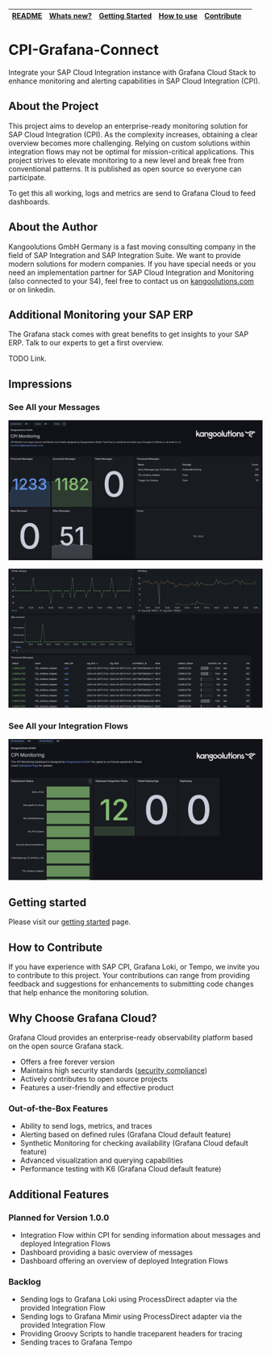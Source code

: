 | [README](README.md) | [Whats new?](whats_new.md) | [Getting Started](getting_started.md) | [How to use](how_to_use.md) | [Contribute](contribute.md) |     |
| ------------------- | -------------------------- | ------------------------------------- | --------------------------- | --------------------------- | --- |

# CPI-Grafana-Connect

Integrate your SAP Cloud Integration instance with Grafana Cloud Stack to enhance monitoring and alerting capabilities in SAP Cloud Integration (CPI).

## About the Project

This project aims to develop an enterprise-ready monitoring solution for SAP Cloud Integration (CPI). As the complexity increases, obtaining a clear overview becomes more challenging. Relying on custom solutions within integration flows may not be optimal for mission-critical applications. This project strives to elevate monitoring to a new level and break free from conventional patterns. It is published as open source so everyone can participate.

To get this all working, logs and metrics are send to Grafana Cloud to feed dashboards.

## About the Author

Kangoolutions GmbH Germany is a fast moving consulting company in the field of SAP Integration and SAP Integration Suite. We want to provide modern solutions for modern companies.
If you have special needs or you need an implementation partner for SAP Cloud Integration and Monitoring (also connected to your S4), feel free to contact us on [kangoolutions.com](https://kangoolutions.com) or on linkedin.

## Additional Monitoring your SAP ERP

The Grafana stack comes with great benefits to get insights to your SAP ERP. Talk to our experts to get a first overview.

TODO Link.

## Impressions

### See All your Messages

![Screenshot](res/media/screenshots/promotion1.png)

![Screenshot](res/media/screenshots/promotion1-2.png)

### See All your Integration Flows

![Screenshot](res/media/screenshots/promotion2.png)

## Getting started

Please visit our [getting started](getting_started.md) page.

## How to Contribute

If you have experience with SAP CPI, Grafana Loki, or Tempo, we invite you to contribute to this project. Your contributions can range from providing feedback and suggestions for enhancements to submitting code changes that help enhance the monitoring solution.

## Why Choose Grafana Cloud?

Grafana Cloud provides an enterprise-ready observability platform based on the open source Grafana stack.

- Offers a free forever version
- Maintains high security standards ([security compliance](https://grafana.com/legal/security-compliance/))
- Actively contributes to open source projects
- Features a user-friendly and effective product

### Out-of-the-Box Features

- Ability to send logs, metrics, and traces
- Alerting based on defined rules (Grafana Cloud default feature)
- Synthetic Monitoring for checking availability (Grafana Cloud default feature)
- Advanced visualization and querying capabilities
- Performance testing with K6 (Grafana Cloud default feature)

## Additional Features

### Planned for Version 1.0.0

- Integration Flow within CPI for sending information about messages and deployed Integration Flows
- Dashboard providing a basic overview of messages
- Dashboard offering an overview of deployed Integration Flows

### Backlog

- Sending logs to Grafana Loki using ProcessDirect adapter via the provided Integration Flow
- Sending logs to Grafana Mimir using ProcessDirect adapter via the provided Integration Flow
- Providing Groovy Scripts to handle traceparent headers for tracing
- Sending traces to Grafana Tempo
